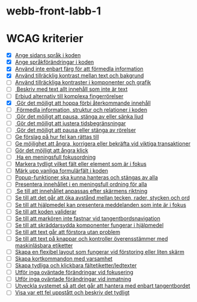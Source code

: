 # webb-front-labb-1

# WCAG kriterier
-   [x] [Ange sidans språk i koden](https://www.digg.se/webbriktlinjer/alla-webbriktlinjer/ange-sidans-sprak-i-koden)
-   [x] [Ange språkförändringar i koden](https://www.digg.se/webbriktlinjer/alla-webbriktlinjer/ange-sprakforandringar-i-koden)
-   [x] [Använd inte enbart färg för att förmedla information](https://www.digg.se/webbriktlinjer/alla-webbriktlinjer/anvand-inte-enbart-farg-for-att-formedla-information)
-   [x] [Använd tillräcklig kontrast mellan text och bakgrund](https://www.digg.se/webbriktlinjer/alla-webbriktlinjer/anvand-tillracklig-kontrast-mellan-text-och-bakgrund)
-   [ ] [Använd tillräckliga kontraster i komponenter och grafik](https://www.digg.se/webbriktlinjer/alla-webbriktlinjer/anvand-tillrackliga-kontraster-i-komponenter-och-grafik)
-   [ ] [ Beskriv med text allt innehåll som inte är text ](https://www.digg.se/webbriktlinjer/alla-webbriktlinjer/beskriv-med-text-allt-innehall-som-inte-ar-text)
-   [ ] [Erbjud alternativ till komplexa fingerrörelser](https://www.digg.se/webbriktlinjer/alla-webbriktlinjer/erbjud-alternativ-till-komplexa-finger--eller-pekarrorelser)
-   [x] [ Gör det möjligt att hoppa förbi återkommande innehåll ](https://www.digg.se/webbriktlinjer/alla-webbriktlinjer/gor-det-mojligt-att-hoppa-forbi-aterkommande-innehall)
-   [ ] [ Förmedla information, struktur och relationer i koden ](https://www.digg.se/webbriktlinjer/alla-webbriktlinjer/formedla-information-struktur-och-relationer-i-koden)
-   [ ] [ Gör det möjligt att pausa, stänga av eller sänka ljud ](https://www.digg.se/webbriktlinjer/alla-webbriktlinjer/gor-det-mojligt-att-pausa-stanga-av-eller-sanka-ljud)
-   [ ] [ Gör det möjligt att justera tidsbegränsningar ](https://www.digg.se/webbriktlinjer/alla-webbriktlinjer/gor-det-mojligt-att-justera-tidsbegransningar)
-   [ ] [ Gör det möjligt att pausa eller stänga av rörelser ](https://www.digg.se/webbriktlinjer/alla-webbriktlinjer/gor-det-mojligt-att-pausa-eller-stanga-av-rorelser)
-   [ ] [Ge förslag på hur fel kan rättas till](https://www.digg.se/webbriktlinjer/alla-webbriktlinjer/ge-forslag-pa-hur-fel-kan-rattas-till)
-   [ ] [Ge möjlighet att ångra, korrigera eller bekräfta vid viktiga transaktioner](https://www.digg.se/webbriktlinjer/alla-webbriktlinjer/ge-mojlighet-att-angra-korrigera-eller-bekrafta-vid-viktiga-transaktioner)
-   [ ] [Gör det möjligt att ångra klick](https://www.digg.se/webbriktlinjer/alla-webbriktlinjer/gor-det-mojligt-att-angra-klick)
-   [ ] [ Ha en meningsfull fokusordning ](https://www.digg.se/webbriktlinjer/alla-webbriktlinjer/ha-en-meningsfull-fokusordning)
-   [ ] [Markera tydligt vilket fält eller element som är i fokus](https://www.digg.se/webbriktlinjer/alla-webbriktlinjer/gor-det-synligt-vad-som-ar-i-fokus)
-   [ ] [Märk upp vanliga formulärfält i koden](https://www.digg.se/webbriktlinjer/alla-webbriktlinjer/ange-syftet-for-formularfalt-i-koden)
-   [ ] [Popup-funktioner ska kunna hanteras och stängas av alla](https://www.digg.se/webbriktlinjer/alla-webbriktlinjer/innehall-som-visas-vid-hover-eller-fokus)
-   [ ] [Presentera innehållet i en meningsfull ordning för alla](https://www.digg.se/webbriktlinjer/alla-webbriktlinjer/presentera-innehallet-i-en-meningsfull-ordning)
-   [ ] [ Se till att innehållet anpassas efter skärmens riktning ](https://www.digg.se/webbriktlinjer/alla-webbriktlinjer/se-till-att-innehallet-anpassas-efter-skarmens-riktning)
-   [ ] [Se till att det går att öka avstånd mellan tecken, rader, stycken och ord](https://www.digg.se/webbriktlinjer/alla-webbriktlinjer/se-till-att-det-gar-att-oka-avstand-mellan-tecken-rader-stycken-och-ord)
-   [ ] [Se till att hjälpmedel kan presentera meddelanden som inte är i fokus](https://www.digg.se/webbriktlinjer/alla-webbriktlinjer/se-till-att-hjalpmedel-kan-presentera-meddelanden-som-inte-ar-i-fokus)
-   [ ] [Se till att koden validerar](https://www.digg.se/webbriktlinjer/alla-webbriktlinjer/se-till-att-koden-validerar)
-   [ ] [Se till att markören inte fastnar vid tangentbordsnavigation](https://www.digg.se/webbriktlinjer/alla-webbriktlinjer/ingen-tangentbordsfalla)
-   [ ] [Se till att skräddarsydda komponenter fungerar i hjälpmedel](https://www.digg.se/webbriktlinjer/alla-webbriktlinjer/beskriv-med-text-allt-innehall-som-inte-ar-text)
-   [ ] [Se till att text går att förstora utan problem](https://www.digg.se/webbriktlinjer/alla-webbriktlinjer/se-till-att-text-gar-att-forstora)
-   [ ] [Se till att text på knappar och kontroller överensstämmer med maskinläsbara etiketter](https://www.digg.se/webbriktlinjer/alla-webbriktlinjer/se-till-att-text-pa-knappar-och-kontroller-overensstammer-med-maskinlasbara-namn)
-   [ ] [Skapa en flexibel layout som fungerar vid förstoring eller liten skärm](https://www.digg.se/webbriktlinjer/alla-webbriktlinjer/skapa-en-flexibel-layout-som-fungerar-vid-forstoring-eller-pa-liten-skarm)
-   [ ] [Skapa kortkommandon med varsamhet](https://www.digg.se/webbriktlinjer/alla-webbriktlinjer/var-forsiktig-med-kortkommandon)
-   [ ] [Skapa tydliga och klickbara fältetiketter/ledtexter](https://www.digg.se/webbriktlinjer/alla-webbriktlinjer/skapa-tydliga-faltetiketter-ledtexter)
-   [ ] [Utför inga oväntade förändringar vid fokusering](https://www.digg.se/webbriktlinjer/alla-webbriktlinjer/ingen-kontextforandring-vid-fokus)
-   [ ] [Utför inga oväntade förändringar vid inmatning](https://www.digg.se/webbriktlinjer/alla-webbriktlinjer/utfor-inga-ovantade-forandringar-vid-inmatning)
-   [ ] [Utveckla systemet så att det går att hantera med enbart tangentbordet](https://www.digg.se/webbriktlinjer/alla-webbriktlinjer/all-funktionalitet-ska-kunna-anvandas-med-tangentbord)
-   [ ] [Visa var ett fel uppstått och beskriv det tydligt](https://www.digg.se/webbriktlinjer/alla-webbriktlinjer/visa-var-ett-fel-uppstatt-och-beskriv-det-tydligt)
